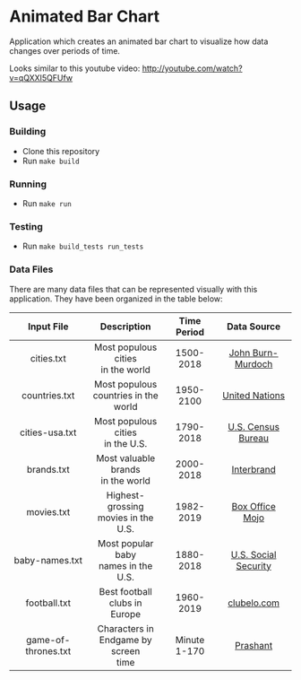# Animated Bar Chart
Application which creates an animated bar chart to visualize how data changes over periods of time.

Looks similar to this youtube video:
<http://youtube.com/watch?v=qQXXI5QFUfw>

## Usage

### Building
- Clone this repository
- Run `make build`

### Running
- Run `make run`

### Testing
- Run `make build_tests run_tests`

### Data Files
There are many data files that can be represented visually with this application. They have been organized in the table below:

| Input File | Description | Time Period | Data Source |
| :---: | :---: | :---: | :---: |
| cities.txt | Most populous cities <br /> in the world | 1500-2018 | [John Burn-Murdoch](https://observablehq.com/@johnburnmurdoch/bar-chart-race-the-most-populous-cities-in-the-world) |
| countries.txt | Most populous <br /> countries in the world | 1950-2100 | [United Nations](https://population.un.org/wpp/Download/Standard/Population/) |
| cities-usa.txt | Most populous cities <br /> in the U.S. | 1790-2018 | [U.S. Census Bureau](https://data.census.gov/) |
| brands.txt | Most valuable brands <br /> in the world | 2000-2018 | [Interbrand](https://interbrand.com/best-brands/best-global-brands/2018/) |
| movies.txt | Highest-grossing <br /> movies in the U.S. | 1982-2019 | [Box Office Mojo](https://www.boxofficemojo.com/) |
| baby-names.txt | Most popular baby <br /> names in the U.S. | 1880-2018 | [U.S. Social Security](https://catalog.data.gov/dataset/baby-names-from-social-security-card-applications-national-data) |
| football.txt | Best football clubs in <br /> Europe | 1960-2019 | [clubelo.com](http://clubelo.com/API) |
| game-of-thrones.txt | Characters in <br /> Endgame by screen <br /> time | Minute 1-170 | [Prashant](https://www.youtube.com/watch?v=uSj8hMA3lY8&feature=youtu.be)

